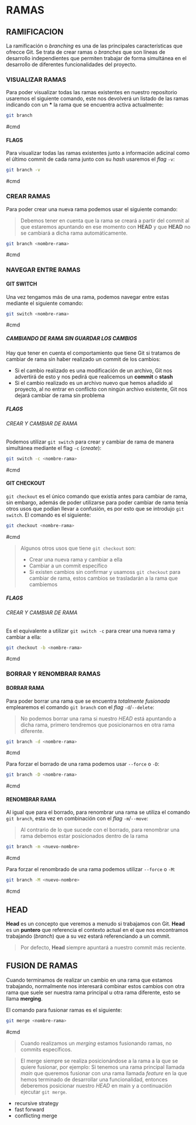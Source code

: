 # RAMAS
## RAMIFICACION
La ramificación o *branching* es una de las principales características que ofrecce Git. Se trata de crear ramas o *branches* que son líneas de desarrollo independientes que permiten trabajar de forma simultánea en el desarrollo de diferentes funcionalidades del proyecto.

### VISUALIZAR RAMAS
Para poder visualizar todas las ramas existentes en nuestro repositorio usaremos el siguiente comando, este nos devolverá un listado de las ramas indicando con un **\*** la rama que se encuentra activa actualmente:
````bash
git branch
````
#cmd 

#### FLAGS
Para visualizar todas las ramas existentes junto a información adicinal como el último commit de cada rama junto con su *hash* usaremos el *flag* `-v`:
````bash
git branch -v
````
#cmd 


### CREAR RAMAS
Para poder crear una nueva rama podemos usar el siguiente comando:
>Debemos tener en cuenta que la rama se creará a partir del commit al que estaremos apuntando en ese momento con **HEAD** y que **HEAD** no se cambiará a dicha rama automáticamente.

````bash
git branch <nombre-rama>
````
#cmd 

### NAVEGAR ENTRE RAMAS
#### GIT SWITCH
Una vez tengamos más de una rama, podemos navegar entre estas mediante el siguiente comando:
````bash
git switch <nombre-rama>
````
#cmd 
##### CAMBIANDO DE RAMA SIN GUARDAR LOS CAMBIOS
Hay que tener en cuenta el comportamiento que tiene Git si tratamos de cambiar de rama sin haber realizado un commit de los cambios:
- Si el cambio realizado es una modificación de un archivo, Git nos advertirá de esto y nos pedirá que realicemos un **commit** o **stash**
- Si el cambio realizado es un archivo nuevo que hemos añadido al proyecto, al no entrar en conflicto con ningún archivo existente, Git nos dejará cambiar de rama sin problema
##### FLAGS
###### CREAR Y CAMBIAR DE RAMA
Podemos utilizar `git switch` para crear y cambiar de rama de manera simultánea mediante el flag `-c` (*create*):
````bash
git switch -c <nombre-rama> 
````
#cmd 

#### GIT CHECKOUT
`git checkout` es el único comando que existía antes para cambiar de rama, sin embargo, además de poder utilizarse para poder cambiar de rama tenía otros usos que podían llevar a confusión, es por esto que se introdujo `git switch`. El comando es el siguiente:
````bash
git checkout <nombre-rama>
````
#cmd 
> Algunos otros usos que tiene `git checkout` son:
> - Crear una nueva rama y cambiar a ella
> - Cambiar a un commit específico
> - Si existen cambios sin confirmar y usamoss `git checkout` para cambiar de rama, estos cambios se trasladarán a la rama que cambiemos
##### FLAGS
###### CREAR Y CAMBIAR DE RAMA
Es el equivalente a utilizar `git switch -c` para crear una nueva rama y cambiar a ella:
````bash
git checkout -b <nombre-rama>
````
#cmd 
### BORRAR Y RENOMBRAR RAMAS
#### BORRAR RAMA
Para poder borrar una rama que se encuentra *totalmente fusionada* emplearemos el comando `git branch` con el *flag* `-d`/`--delete`:
> No podemos borrar una rama si nuestro *HEAD* está apuntando a dicha rama, primero tendremos que posicionarnos en otra rama diferente.
````bash
git branch -d <nombre-rama>
````
#cmd 

Para forzar el borrado de una rama podemos usar `--force` o `-D`:
````bash
git branch -D <nombre-rama>
````
#cmd 


#### RENOMBRAR RAMA
Al igual que para el borrado, para renombrar una rama se utiliza el comando `git branch`, esta vez en combinación con el *flag* `-m`/`--move`:
> Al contrario de lo que sucede con el borrado, para renombrar una rama debemos estar posicionados dentro de la rama
````bash
git branch -m <nuevo-nombre>
````
#cmd 

Para forzar el renombrado de una rama podemos utilizar `--force` o `-M`:
````bash
git branch -M <nuevo-nombre>
````
#cmd 

## HEAD
**Head** es un concepto que veremos a menudo si trabajamos con Git. **Head** es un **puntero** que referencia el contexto actual en el que nos encontramos trabajando (*branch*) que a su vez estará referenciando a un commit.

>Por defecto, **Head** siempre apuntará a nuestro commit más reciente.

## FUSION DE RAMAS
Cuando terminamos de realizar un cambio en una rama que estamos trabajando, normalmente nos interesará combinar estos cambios con otra rama que suele ser nuestra rama principal u otra rama diferente, esto se llama **merging**.

El comando para fusionar ramas es el siguiente:
````bash
git merge <nombre-rama>
````
#cmd 

> Cuando realizamos un *merging* estamos fusionando ramas, no commits específicos.


> El merge siempre se realiza posicionándose a la rama a la que se quiere fusionar, por ejemplo:
> Si tenemos una rama principal llamada *main* que queremos fusionar con una rama llamada *feature* en la que hemos terminado de desarrollar una funcionalidad, entonces deberemos posicionar nuestro *HEAD* en main y a continuación ejecutar `git merge`.

- recursive strategy
- fast forward
- conflicting merge